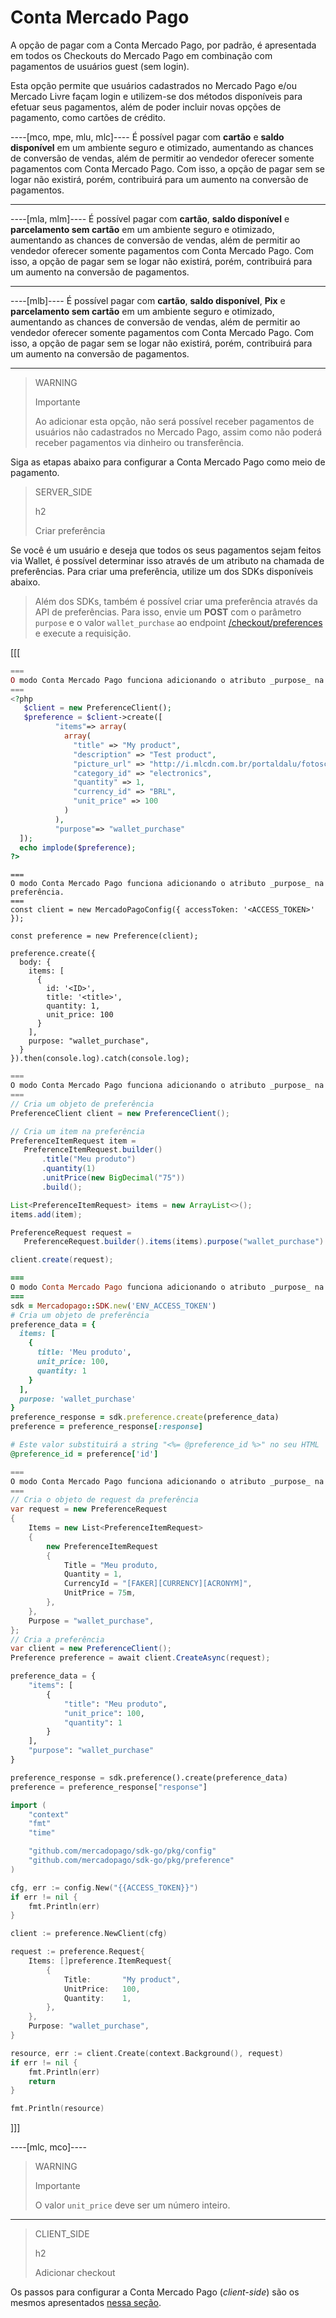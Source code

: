 # Conta Mercado Pago

A opção de pagar com a Conta Mercado Pago, por padrão, é apresentada em todos os Checkouts do Mercado Pago em combinação com pagamentos de usuários guest (sem login). 

Esta opção permite que usuários cadastrados no Mercado Pago e/ou Mercado Livre façam login e utilizem-se dos métodos disponíveis para efetuar seus pagamentos, além de poder incluir novas opções de pagamento, como cartões de crédito. 

----[mco, mpe, mlu, mlc]----
É possível pagar com **cartão** e **saldo disponível** em um ambiente seguro e otimizado, aumentando as chances de conversão de vendas, além de permitir ao vendedor oferecer somente pagamentos com Conta Mercado Pago. Com isso, a opção de pagar sem se logar não existirá, porém, contribuirá para um aumento na conversão de pagamentos.

------------
----[mla, mlm]----
É possível pagar com **cartão**, **saldo disponível** e **parcelamento sem cartão** em um ambiente seguro e otimizado, aumentando as chances de conversão de vendas, além de permitir ao vendedor oferecer somente pagamentos com Conta Mercado Pago. Com isso, a opção de pagar sem se logar não existirá, porém, contribuirá para um aumento na conversão de pagamentos.

------------
----[mlb]----
É possível pagar com **cartão**, **saldo disponível**, **Pix** e **parcelamento sem cartão** em um ambiente seguro e otimizado, aumentando as chances de conversão de vendas, além de permitir ao vendedor oferecer somente pagamentos com Conta Mercado Pago. Com isso, a opção de pagar sem se logar não existirá, porém, contribuirá para um aumento na conversão de pagamentos.

------------

> WARNING
>
> Importante
>
> Ao adicionar esta opção, não será possível receber pagamentos de usuários não cadastrados no Mercado Pago, assim como não poderá receber pagamentos via dinheiro ou transferência.

Siga as etapas abaixo para configurar a Conta Mercado Pago como meio de pagamento.

> SERVER_SIDE
>
> h2
>
> Criar preferência

Se você é um usuário e deseja que todos os seus pagamentos sejam feitos via Wallet, é possível determinar isso através de um atributo na chamada de preferências. Para criar uma preferência, utilize um dos SDKs disponíveis abaixo.

> Além dos SDKs, também é possível criar uma preferência através da API de preferências. Para isso, envie um **POST** com o parâmetro `purpose` e o valor `wallet_purchase` ao endpoint [/checkout/preferences](/developers/pt/reference/preferences/_checkout_preferences/post) e execute a requisição.

[[[
```php
===
O modo Conta Mercado Pago funciona adicionando o atributo _purpose_ na preferência.
===
<?php
   $client = new PreferenceClient();
   $preference = $client->create([
          "items"=> array(
            array(
              "title" => "My product",
              "description" => "Test product",
              "picture_url" => "http://i.mlcdn.com.br/portaldalu/fotosconteudo/48029_01.jpg",
              "category_id" => "electronics",
              "quantity" => 1,
              "currency_id" => "BRL",
              "unit_price" => 100
            )
          ),
          "purpose"=> "wallet_purchase"
  ]);
  echo implode($preference);
?>
```
```node
===
O modo Conta Mercado Pago funciona adicionando o atributo _purpose_ na preferência.
===
const client = new MercadoPagoConfig({ accessToken: '<ACCESS_TOKEN>' });

const preference = new Preference(client);

preference.create({ 
  body: {
    items: [
      {
        id: '<ID>',
        title: '<title>',
        quantity: 1,
        unit_price: 100
      }
    ],
    purpose: "wallet_purchase",
  }
}).then(console.log).catch(console.log);
```
```java
===
O modo Conta Mercado Pago funciona adicionando o atributo _purpose_ na preferência.
===
// Cria um objeto de preferência
PreferenceClient client = new PreferenceClient();

// Cria um item na preferência
PreferenceItemRequest item =
   PreferenceItemRequest.builder()
       .title("Meu produto")
       .quantity(1)
       .unitPrice(new BigDecimal("75"))
       .build();

List<PreferenceItemRequest> items = new ArrayList<>();
items.add(item);

PreferenceRequest request =
   PreferenceRequest.builder().items(items).purpose("wallet_purchase").build();

client.create(request);
```
```ruby
===
O modo Conta Mercado Pago funciona adicionando o atributo _purpose_ na preferência.
===
sdk = Mercadopago::SDK.new('ENV_ACCESS_TOKEN')
# Cria um objeto de preferência
preference_data = {
  items: [
    {
      title: 'Meu produto',
      unit_price: 100,
      quantity: 1
    }
  ],
  purpose: 'wallet_purchase'
}
preference_response = sdk.preference.create(preference_data)
preference = preference_response[:response]

# Este valor substituirá a string "<%= @preference_id %>" no seu HTML
@preference_id = preference['id']
```
```csharp
===
O modo Conta Mercado Pago funciona adicionando o atributo _purpose_ na preferência.
===
// Cria o objeto de request da preferência
var request = new PreferenceRequest
{
    Items = new List<PreferenceItemRequest>
    {
        new PreferenceItemRequest
        {
            Title = "Meu produto,
            Quantity = 1,
            CurrencyId = "[FAKER][CURRENCY][ACRONYM]",
            UnitPrice = 75m,
        },
    },
    Purpose = "wallet_purchase",
};
// Cria a preferência
var client = new PreferenceClient();
Preference preference = await client.CreateAsync(request);
```
```python
preference_data = {
    "items": [
        {
            "title": "Meu produto",
            "unit_price": 100,
            "quantity": 1
        }
    ],
    "purpose": "wallet_purchase"
}

preference_response = sdk.preference().create(preference_data)
preference = preference_response["response"]
```
```go
import (
	"context"
	"fmt"
	"time"

	"github.com/mercadopago/sdk-go/pkg/config"
	"github.com/mercadopago/sdk-go/pkg/preference"
)

cfg, err := config.New("{{ACCESS_TOKEN}}")
if err != nil {
    fmt.Println(err)
}

client := preference.NewClient(cfg)

request := preference.Request{	
	Items: []preference.ItemRequest{
		{
			Title:       "My product",
			UnitPrice:   100,
			Quantity:    1,
		},
	},
	Purpose: "wallet_purchase",
}

resource, err := client.Create(context.Background(), request)
if err != nil {
	fmt.Println(err)
	return
}

fmt.Println(resource)
```
]]]

----[mlc, mco]----

> WARNING
>
> Importante
>
> O valor `unit_price` deve ser um número inteiro.

------------

> CLIENT_SIDE
>
> h2
>
> Adicionar checkout

Os passos para configurar a Conta Mercado Pago (*client-side*) são os mesmos apresentados [nessa seção](/developers/pt/docs/checkout-pro/integrate-preferences). 